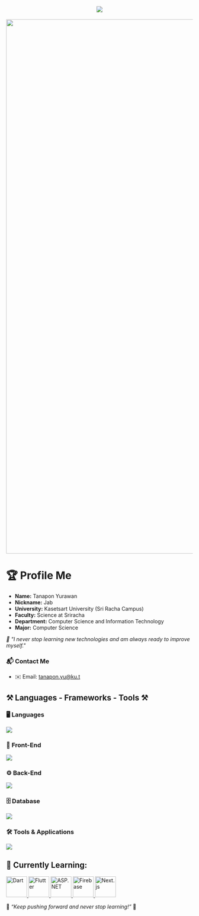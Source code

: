 <h1 align="center">
    <img src="https://readme-typing-svg.herokuapp.com/?font=Righteous&size=35&center=true&vCenter=true&width=500&height=70&duration=4000&lines=Hi+There!+👋;+I'm+Tanapon+Yurawan!;" />
</h1>

 <img src="https://i.pinimg.com/originals/cc/c2/ab/ccc2ab0a383bf52bac28cb8546d1afc2.gif" width="1440" heigth="50" />

# 🏆 **Profile Me**
- **Name:** Tanapon Yurawan  
- **Nickname:** Jab  
- **University:** Kasetsart University (Sri Racha Campus)  
- **Faculty:** Science at Sriracha  
- **Department:** Computer Science and Information Technology  
- **Major:** Computer Science  

*🚀 "I never stop learning new technologies and am always ready to improve myself."*  

### 📬 **Contact Me**
- ✉️ Email: [tanapon.yu@ku.t](mailto:tanapon.yu@ku.th)

<h2 align="start">⚒️ Languages - Frameworks - Tools ⚒️</h2>

### 🖥️ **Languages**
<p align="startstart">
    <img src="https://skillicons.dev/icons?i=python,javascript,c,cpp,java" />
</p>

### 🎨 **Front-End**
<p align="start">
    <img src="https://skillicons.dev/icons?i=html,css,react,vue,bootstrap" />
</p>

### ⚙️ **Back-End**
<p align="start">
    <img src="https://skillicons.dev/icons?i=nodejs,express" />
</p>

### 🗄️ **Database**
<p align="start">
    <img src="https://skillicons.dev/icons?i=postgres,mysql" />
</p>

### 🛠️ **Tools & Applications**
<p align="start">
    <img src="https://skillicons.dev/icons?i=figma,git,vscode" />
</p>

## 🧠 **Currently Learning:**
<p align="start">
<a href="https://dart.dev/" target="_blank" rel="noreferrer">
  <img src="https://raw.githubusercontent.com/danielcranney/readme-generator/main/public/icons/skills/dart-colored.svg" width="56" height="56" alt="Dart" />
</a>
<a href="https://flutter.dev/" target="_blank" rel="noreferrer">
  <img src="https://raw.githubusercontent.com/danielcranney/readme-generator/main/public/icons/skills/flutter-colored.svg" width="56" height="56" alt="Flutter" />
</a>
<a href="https://dotnet.microsoft.com/en-us/apps/aspnet" target="_blank" rel="noreferrer">
  <img src="https://raw.githubusercontent.com/danielcranney/readme-generator/main/public/icons/skills/csharp-colored.svg" width="56" height="56" alt="ASP.NET" />
</a>
<a href="https://firebase.google.com/" target="_blank" rel="noreferrer">
  <img src="https://raw.githubusercontent.com/danielcranney/readme-generator/main/public/icons/skills/firebase-colored.svg" width="56" height="56" alt="Firebase" />
</a>
<a href="https://nextjs.org/" target="_blank" rel="noreferrer">
  <img src="https://raw.githubusercontent.com/danielcranney/readme-generator/main/public/icons/skills/nextjs-colored.svg" width="56" height="56" alt="Next.js" />
</a>
</p>

🌟 *“Keep pushing forward and never stop learning!”* 🚀
